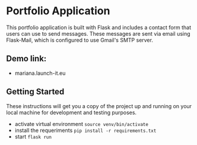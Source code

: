 # Portfolio Application

This portfolio application is built with Flask and includes a contact form that users can use to send messages. These messages are sent via email using Flask-Mail, which is configured to use Gmail's SMTP server.

## Demo link:

* mariana.launch-it.eu
 
## Getting Started
These instructions will get you a copy of the project up and running on your local machine for development and testing purposes.

* activate virtual environment ````source venv/bin/activate````
* install the requeriments ````pip install -r requirements.txt````
* start ````flask run````

